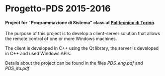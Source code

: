 # Progetto-PDS 2015-2016

#### Project for "Programmazione di Sistema" class at [Politecnico di Torino](http://www.polito.it/index.php?lang=en).

The purpose of this project is to develop a client-server solution that allows the remote control of one or more Windows machines.

The client is developed in C++ using the Qt library, the server is developed in C++ and used Windows APIs. 

Details about the project can be found in the files _PDS_eng.pdf_ and _PDS_ita.pdf_
